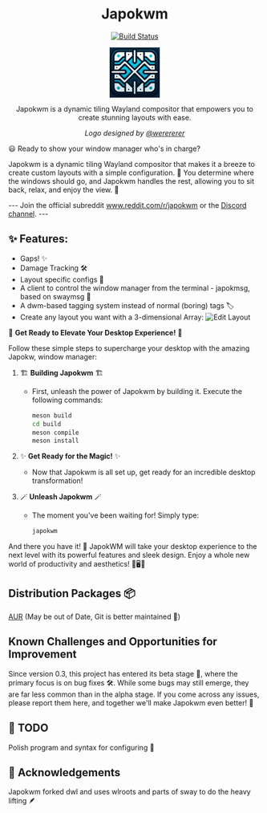 <div align="center">
  <h1>Japokwm</h1>
  <p>
    <a href="https://github.com/werererer/japokwm/actions?query=workflow%3ATest+branch%3Amaster">
      <img alt="Build Status" src="https://github.com/werererer/japokwm/actions/workflows/Test.yml/badge.svg" />
    </a>
  </p>
</div>

<div align="center">
  <p>
    <img src="japokwm_logo.png" align="center" alt="Logo" width="100" height="100" />
  </p>
  <p>
    Japokwm is a dynamic tiling Wayland compositor that empowers you to create stunning layouts with ease.
  </p>
  <p>
    <i>
      Logo designed by <a href="https://github.com/werererer">@werererer</a>
    </i>
  </p>
</div>

😃 Ready to show your window manager who's in charge?

Japokwm is a dynamic tiling Wayland compositor that makes it a breeze to create custom layouts with a simple configuration. 🚀 You determine where the windows should go, and Japokwm handles the rest, allowing you to sit back, relax, and enjoy the view. 🌟

--- Join the official subreddit www.reddit.com/r/japokwm or the [Discord channel](https://discord.gg/WpGjAU393M). ---

## ✨ Features:
- Gaps! ✨
- Damage Tracking 🛠️
- Layout specific configs 📝
- A client to control the window manager from the terminal - japokmsg, based on swaymsg 💼
- A dwm-based tagging system instead of normal (boring) tags 🏷️
- Create any layout you want with a 3-dimensional Array:
  ![Edit Layout](edit_layout.gif)

🚀 **Get Ready to Elevate Your Desktop Experience!** 🚀

Follow these simple steps to supercharge your desktop with the amazing Japokw, window manager:

1. 🏗️ **Building Japokwm** 🏗️
   - First, unleash the power of Japokwm by building it. Execute the following commands:
   
     ```sh
     meson build
     cd build
     meson compile
     meson install
     ```
   
2. ✨ **Get Ready for the Magic!** ✨
   - Now that Japokwm is all set up, get ready for an incredible desktop transformation!

3. 🪄 **Unleash Japokwm** 🪄
   - The moment you've been waiting for! Simply type:
   
     ```sh
     japokwm
     ```

And there you have it! 🎉 JapokWM will take your desktop experience to the next level with its powerful features and sleek design. Enjoy a whole new world of productivity and aesthetics! 🌟🖥️💯

## Distribution Packages 📦
[AUR](https://aur.archlinux.org/packages/japokwm-git) (May be out of Date, Git is better maintained 🔄)

## Known Challenges and Opportunities for Improvement
Since version 0.3, this project has entered its beta stage 🐞, where the primary focus is on bug fixes 🛠️. While some bugs may still emerge, they are far less common than in the alpha stage. If you come across any issues, please report them here, and together we'll make Japokwm even better! 🚀

## 🚀 TODO
Polish program and syntax for configuring 💎

## 🙌 Acknowledgements
Japokwm forked dwl and uses wlroots and parts of sway to do the heavy lifting 🪶
